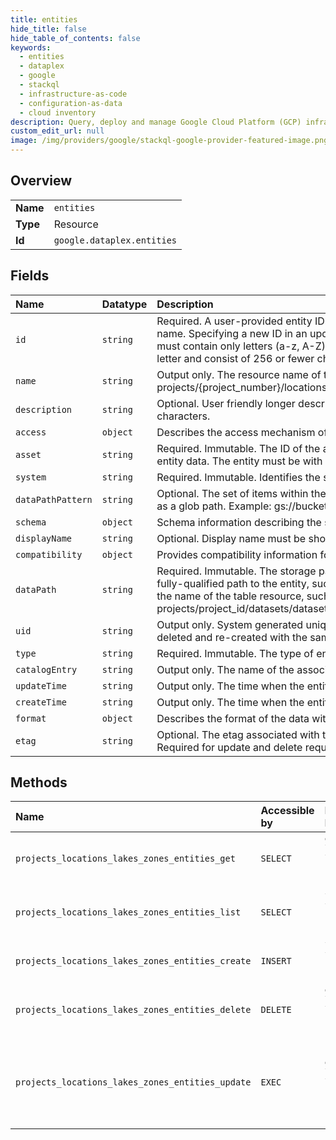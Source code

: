```yaml
---
title: entities
hide_title: false
hide_table_of_contents: false
keywords:
  - entities
  - dataplex
  - google    
  - stackql
  - infrastructure-as-code
  - configuration-as-data
  - cloud inventory
description: Query, deploy and manage Google Cloud Platform (GCP) infrastructure and resources using SQL
custom_edit_url: null
image: /img/providers/google/stackql-google-provider-featured-image.png
---
```

  
    

## Overview
<table><tbody>
<tr><td><b>Name</b></td><td><code>entities</code></td></tr>
<tr><td><b>Type</b></td><td>Resource</td></tr>
<tr><td><b>Id</b></td><td><code>google.dataplex.entities</code></td></tr>
</tbody></table>

## Fields
| Name | Datatype | Description |
|:-----|:---------|:------------|
| `id` | `string` | Required. A user-provided entity ID. It is mutable, and will be used as the published table name. Specifying a new ID in an update entity request will override the existing value. The ID must contain only letters (a-z, A-Z), numbers (0-9), and underscores. Must begin with a letter and consist of 256 or fewer characters. |
| `name` | `string` | Output only. The resource name of the entity, of the form: projects/&#123;project_number&#125;/locations/&#123;location_id&#125;/lakes/&#123;lake_id&#125;/zones/&#123;zone_id&#125;/entities/&#123;id&#125;. |
| `description` | `string` | Optional. User friendly longer description text. Must be shorter than or equal to 1024 characters. |
| `access` | `object` | Describes the access mechanism of the data within its storage location. |
| `asset` | `string` | Required. Immutable. The ID of the asset associated with the storage location containing the entity data. The entity must be with in the same zone with the asset. |
| `system` | `string` | Required. Immutable. Identifies the storage system of the entity data. |
| `dataPathPattern` | `string` | Optional. The set of items within the data path constituting the data in the entity, represented as a glob path. Example: gs://bucket/path/to/data/**/*.csv. |
| `schema` | `object` | Schema information describing the structure and layout of the data. |
| `displayName` | `string` | Optional. Display name must be shorter than or equal to 256 characters. |
| `compatibility` | `object` | Provides compatibility information for various metadata stores. |
| `dataPath` | `string` | Required. Immutable. The storage path of the entity data. For Cloud Storage data, this is the fully-qualified path to the entity, such as gs://bucket/path/to/data. For BigQuery data, this is the name of the table resource, such as projects/project_id/datasets/dataset_id/tables/table_id. |
| `uid` | `string` | Output only. System generated unique ID for the Entity. This ID will be different if the Entity is deleted and re-created with the same name. |
| `type` | `string` | Required. Immutable. The type of entity. |
| `catalogEntry` | `string` | Output only. The name of the associated Data Catalog entry. |
| `updateTime` | `string` | Output only. The time when the entity was last updated. |
| `createTime` | `string` | Output only. The time when the entity was created. |
| `format` | `object` | Describes the format of the data within its storage location. |
| `etag` | `string` | Optional. The etag associated with the entity, which can be retrieved with a GetEntity request. Required for update and delete requests. |
## Methods
| Name | Accessible by | Required Params | Description |
|:-----|:--------------|:----------------|:------------|
| `projects_locations_lakes_zones_entities_get` | `SELECT` | `entitiesId, lakesId, locationsId, projectsId, zonesId` | Get a metadata entity. |
| `projects_locations_lakes_zones_entities_list` | `SELECT` | `lakesId, locationsId, projectsId, zonesId` | List metadata entities in a zone. |
| `projects_locations_lakes_zones_entities_create` | `INSERT` | `lakesId, locationsId, projectsId, zonesId` | Create a metadata entity. |
| `projects_locations_lakes_zones_entities_delete` | `DELETE` | `entitiesId, lakesId, locationsId, projectsId, zonesId` | Delete a metadata entity. |
| `projects_locations_lakes_zones_entities_update` | `EXEC` | `entitiesId, lakesId, locationsId, projectsId, zonesId` | Update a metadata entity. Only supports full resource update. |
